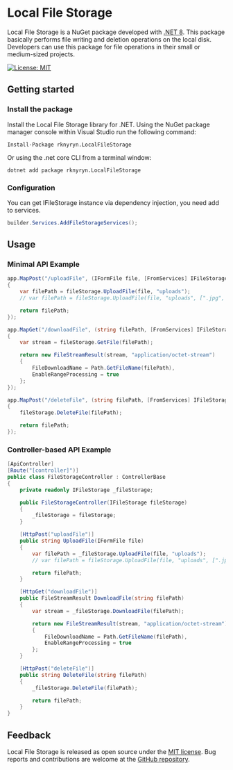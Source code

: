 # Local File Storage

Local File Storage is a NuGet package developed with [.NET 8](https://dotnet.microsoft.com/en-us/download/dotnet/8.0). This package basically performs file writing and deletion operations on the local disk. Developers can use this package for file operations in their small or medium-sized projects.

[![License: MIT](https://img.shields.io/badge/License-MIT-yellow.svg)](./LICENSE)

## Getting started

### Install the package

Install the Local File Storage library for .NET.
Using the NuGet package manager console within Visual Studio run the following command:

```
Install-Package rknyryn.LocalFileStorage
```

Or using the .net core CLI from a terminal window:

```
dotnet add package rknyryn.LocalFileStorage
```

### Configuration

You can get IFileStorage instance via dependency injection, you need add to services.

```csharp
builder.Services.AddFileStorageServices();
```

## Usage

### Minimal API Example

```csharp
app.MapPost("/uploadFile", (IFormFile file, [FromServices] IFileStorage fileStorage) =>
{
    var filePath = fileStorage.UploadFile(file, "uploads");
    // var filePath = fileStorage.UploadFile(file, "uploads", [".jpg", ".png"]);

    return filePath;
});

app.MapGet("/downloadFile", (string filePath, [FromServices] IFileStorage fileStorage) =>
{
    var stream = fileStorage.GetFile(filePath);

    return new FileStreamResult(stream, "application/octet-stream")
    {
        FileDownloadName = Path.GetFileName(filePath),
        EnableRangeProcessing = true
    };
});

app.MapPost("/deleteFile", (string filePath, [FromServices] IFileStorage fileStorage) =>
{
    fileStorage.DeleteFile(filePath);

    return filePath;
});
```

### Controller-based API Example

```csharp
[ApiController]
[Route("[controller]")]
public class FileStorageController : ControllerBase
{
    private readonly IFileStorage _fileStorage;

    public FileStorageController(IFileStorage fileStorage)
    {
        _fileStorage = fileStorage;
    }

    [HttpPost("uploadFile")]
    public string UploadFile(IFormFile file)
    {
        var filePath = _fileStorage.UploadFile(file, "uploads");
        // var filePath = fileStorage.UploadFile(file, "uploads", [".jpg", ".png"]);

        return filePath;
    }

    [HttpGet("downloadFile")]
    public FileStreamResult DownloadFile(string filePath)
    {
        var stream = _fileStorage.DownloadFile(filePath);

        return new FileStreamResult(stream, "application/octet-stream")
        {
            FileDownloadName = Path.GetFileName(filePath),
            EnableRangeProcessing = true
        };
    }

    [HttpPost("deleteFile")]
    public string DeleteFile(string filePath)
    {
        _fileStorage.DeleteFile(filePath);

        return filePath;
    }
}
```

## Feedback

Local File Storage is released as open source under the [MIT license](https://github.com/rknyryn/LocalFileStorage/blob/main/LICENSE). Bug reports and contributions are welcome at the [GitHub repository](https://github.com/rknyryn/LocalFileStorage.git).
